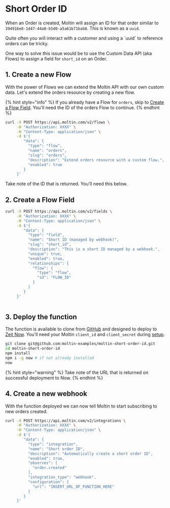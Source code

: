 # Short Order ID

When an Order is created, Moltin will assign an ID for that order similar to `394916e8-1d47-44a0-b5d0-a5a61b71bab8`. This is known as a `uuid`.

Quite often you will interact with a customer and using a \`uuid\` to reference orders can be tricky.

One way to solve this issue would be to use the Custom Data API \(aka Flows\) to assign a field for `short_id` on an Order.

## 1. Create a new Flow

With the power of Flows we can extend the Moltin API with our own custom data. Let's extend the orders resource by creating a new flow.

{% hint style="info" %}
If you already have a Flow for `orders`, skip to [Create a Flow Field](short-order-id.md#2-create-a-flow-field). You'll need the ID of the orders Flow to continue.
{% endhint %}

```bash
curl -X POST https://api.moltin.com/v2/flows \
     -H "Authorization: XXXX" \
     -H "Content-Type: application/json" \
     -d $'{
        "data": {
          "type": "flow",
          "name": "orders",
          "slug": "orders",
          "description": "Extend orders resource with a custom flow.",
          "enabled": true
        }
     }'
```

Take note of the ID that is returned. You'll need this below.

## 2. Create a Flow Field

```bash
curl -X POST https://api.moltin.com/v2/fields \
     -H "Authorization: XXXX" \
     -H "Content-Type: application/json" \
     -d $'{
        "data": {
          "type": "field",
          "name": "Short ID (managed by webhook)",
          "slug": "short_id",
          "description": "This is a short ID managed by a webhook.",
          "unique": true,
          "enabled": true,
          "relationships": {
            "flow": {
              "type": "flow",
              "id": "FLOW_ID"
            }
          }
        }
     }'
   
```

## 3. Deploy the function

The function is available to clone from [GitHub](https://github.com/moltin-examples/moltin-short-order-id) and designed to deploy to [Zeit Now](https://zeit.co/now). You'll need your Moltin `client_id` and `client_secret` during [setup](https://github.com/moltin-examples/moltin-short-order-id#-setup).

```bash
git clone git@github.com:moltin-examples/moltin-short-order-id.git
cd moltin-short-order-id
npm install
npm i -g now # if not already installed
now
```

{% hint style="warning" %}
Take note of the URL that is returned on successful deployment to Now.
{% endhint %}

## 4. Create a new webhook

With the function deployed we can now tell Moltin to start subscribing to new orders created.

```bash
curl -X POST https://api.moltin.com/v2/integrations \
     -H "Authorization: XXXX" \
     -H "Content-Type: application/json" \
     -d $'{
        "data": {
          "type": "integration",
          "name": "Short order ID",
          "description": "Automatically create a short order ID",
          "enabled": true,
          "observes": [
            "order.created"
          ],
          "integration_type": "webhook",
          "configuration": {
            "url": "INSERT_URL_OF_FUNCTION_HERE"
          }
        }
     }'
```

